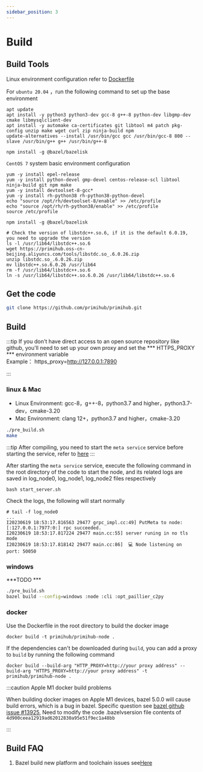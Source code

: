 ```yaml
---
sidebar_position: 3
---
```


# Build

## Build Tools

Linux environment configuration refer to [Dockerfile](https://github.com/primihub/primihub/blob/develop/Dockerfile) 

For `ubuntu 20.04` ，run the following command to set up the base environment
```
apt update 
apt install -y python3 python3-dev gcc-8 g++-8 python-dev libgmp-dev cmake libmysqlclient-dev
apt install -y automake ca-certificates git libtool m4 patch pkg-config unzip make wget curl zip ninja-build npm
update-alternatives --install /usr/bin/gcc gcc /usr/bin/gcc-8 800 --slave /usr/bin/g++ g++ /usr/bin/g++-8

npm install -g @bazel/bazelisk
```

`CentOS 7` system basic environment configuration
```
yum -y install epel-release
yum -y install python-devel gmp-devel centos-release-scl libtool ninja-build git npm make
yum -y install devtoolset-8-gcc*
yum -y install rh-python38 rh-python38-python-devel
echo "source /opt/rh/devtoolset-8/enable" >> /etc/profile
echo "source /opt/rh/rh-python38/enable" >> /etc/profile
source /etc/profile

npm install -g @bazel/bazelisk

# Check the version of libstdc++.so.6, if it is the default 6.0.19, you need to upgrade the version
ls -l /usr/lib64/libstdc++.so.6
wget https://primihub.oss-cn-beijing.aliyuncs.com/tools/libstdc.so_.6.0.26.zip
unzip libstdc.so_.6.0.26.zip
mv libstdc++.so.6.0.26 /usr/lib64
rm -f /usr/lib64/libstdc++.so.6
ln -s /usr/lib64/libstdc++.so.6.0.26 /usr/lib64/libstdc++.so.6
```
## Get the code

```bash
git clone https://github.com/primihub/primihub.git
```

## Build
:::tip  If you don't have direct access to an open source repository like github, you'll need to set up your own proxy and set the *** HTTPS_PROXY ***   environment variable  
  Example： https_proxy=http://127.0.0.1:7890

:::

### linux & Mac
* Linux Environment: gcc-8，g++-8，python3.7 and higher，python3.7-dev，cmake-3.20
* Mac Environment: clang 12+，python3.7 and higher，cmake-3.20

```bash
./pre_build.sh
make
```
:::tip After compiling, you need to start the `meta service` service before starting the service, refer to [here](https://docs.primihub.com/docs/advance-usage/start/start-nodes) 
:::

After starting the `meta service` service, execute the following command in the root directory of the code to start the node, and its related logs are saved in log_node0, log_node1, log_node2 files respectively

```shell
bash start_server.sh
```

Check the logs, the following will start normally
```
# tail -f log_node0
...
I20230619 18:53:17.816563 29477 grpc_impl.cc:49] PutMeta to node: [:127.0.0.1:7977:0:] rpc succeeded.
I20230619 18:53:17.817224 29477 main.cc:55] server runing in no tls mode
I20230619 18:53:17.818142 29477 main.cc:86]  💻 Node listening on port: 50050
```
### windows 

***TODO ***

```bash
./pre_build.sh
bazel build --config=windows :node :cli :opt_paillier_c2py
```

### docker
Use the Dockerfile in the root directory to build the docker image

```
docker build -t primihub/primihub-node .
```
If the dependencies can't be downloaded during `build`, you can add a proxy to `build` by running the following command
```
docker build --build-arg "HTTP_PROXY=http://your proxy address" --build-arg "HTTPS_PROXY=http://your proxy address" -t primihub/primihub-node .
```


:::caution Apple M1 docker build problems

When building docker images on Apple M1 devices, bazel 5.0.0 will cause build errors, which is a bug in bazel. Specific question see [bazel github issue #13925](https://github.com/bazelbuild/bazel/issues/13925), Need to modify the code .bazelvsersion file contents of `4d900ceea12919ad62012830a95e51f9ec1a48bb`

:::

## Build FAQ
 1. Bazel build new platform and toolchain issues see[Here](https://docs.bazel.build/versions/5.0.0/platforms-intro.html)

     
